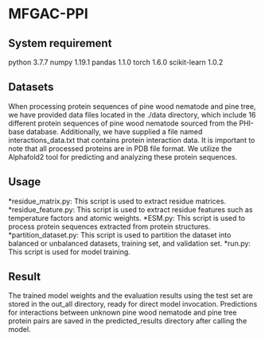 # MFGAC-PPI
## System requirement
  python 3.7.7
  numpy 1.19.1
  pandas 1.1.0
  torch 1.6.0
  scikit-learn 1.0.2
## Datasets
When processing protein sequences of pine wood nematode and pine tree, we have provided data files located in the ./data directory, which include 16 different protein sequences of pine wood nematode sourced from the PHI-base database. Additionally, we have supplied a file named interactions_data.txt that contains protein interaction data. It is important to note that all processed proteins are in PDB file format. We utilize the Alphafold2 tool for predicting and analyzing these protein sequences.
## Usage
  *residue_matrix.py: This script is used to extract residue matrices.
  *residue_feature.py: This script is used to extract residue features such as temperature factors and atomic weights.
  *ESM.py: This script is used to process protein sequences extracted from protein structures.
  *partition_dataset.py: This script is used to partition the dataset into balanced or unbalanced datasets, training set, and validation set.
  *run.py: This script is used for model training.
## Result
The trained model weights and the evaluation results using the test set are stored in the out_all directory, ready for direct model invocation.
Predictions for interactions between unknown pine wood nematode and pine tree protein pairs are saved in the predicted_results directory after calling the model.
